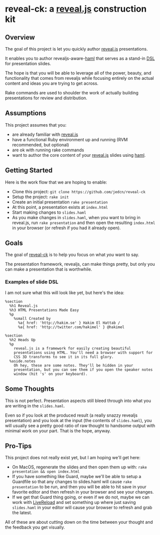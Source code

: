 # reveal-ck: a [reveal.js](http://lab.hakim.se/reveal-js/) construction kit

## Overview

The goal of this project is let you quickly author
[reveal.js](http://lab.hakim.se/reveal-js/) presentations.

It enables you to author revealjs-aware-[haml](http://haml.info/) that
serves as a stand-in
[DSL](http://en.wikipedia.org/wiki/Domain-specific_language) for
presentation slides.

The hope is that you will be able to leverage all of the power,
beauty, and functionality that comes from revealjs while focusing
entirely on the actual content and ideas you are trying to get across.

Rake commands are used to shoulder the work of actually building
presentations for review and distribution.

## Assumptions

This project assumes that you:

* are already familiar with [reveal.js](http://lab.hakim.se/reveal-js/)
* have a functional Ruby environment up and running (RVM recommended,
  but optional)
* are ok with running rake commands
* want to author the core content of your
  [reveal.js](http://lab.hakim.se/reveal-js/) slides using
  [haml](http://haml.info/).

## Getting Started

Here is the work flow that we are hoping to enable:

* Clone this project: ```git clone https://github.com/jedcn/reveal-ck```
* Setup the project: ```rake init```
* Create an initial presentation ```rake presentation```
* At this point, a presentation exists at ```index.html```
* Start making changes to ```slides.haml```
* As you make changes in ```slides.haml```, when you want to bring in
  reveal.js, run ```rake presentation``` and then open the resulting
  ```index.html``` in your browser (or refresh if you had it already
  open).

## Goals

The goal of [reveal-ck](https://github.com/jedcn/reveal-ck) is to help
you focus on what *you* want to say.

The presentation framework, revealjs, can make things pretty, but only
you can make a presentation that is worthwhile.

### Examples of slide DSL

I am not sure what this will look like yet, but here's the idea:

```haml
%section
  %h1 Reveal.js
  %h3 HTML Presentations Made Easy
  %p
    %small Created by
      %a{ href: 'http://hakim.se' } Hakim El Hattab /
      %a{ href: 'http://twitter.com/hakimel' } @hakimel

%section
  %h2 Heads Up
  %p
    reveal.js is a framework for easily creating beautiful
    presentations using HTML. You'll need a browser with support for
    CSS 3D transforms to see it in its full glory.
  %aside.notes
    Oh hey, these are some notes. They'll be hidden in your
    presentation, but you can see them if you open the speaker notes
    window (hit 's' on your keyboard).
```

## Some Thoughts

This is not perfect. Presentation aspects still bleed through into
what you are writing in the ```slides.haml```.

Even so if you look at the produced result (a really snazzy revealjs
presentation) and you look at the input (the contents of
```slides.haml```), you will usually see a pretty good ratio of raw
thought to handsome output with minimal work on your part. That is the
hope, anyway.

## Pro-Tips

This project does not really exist yet, but I am hoping we'll get
here:

* On MacOS, regenerate the slides and then open them up with:
  ```rake presentation && open index.html```
* If you have something like Guard, maybe we'll be able to setup a
  Guardfile so that any changes to slides.haml will cause
  ```rake presentation``` to be run, and then you will be able to hit
  save in your favorite editor and then refresh in your browser and
  see your changes.
* If we get that Guard thing going, or even if we do not, maybe we can
  work with [LiveReload](http://livereload.com/) and set something up
  where just saving ```slides.haml``` in your editor will cause your
  browser to refresh and grab the latest.

All of these are about cutting down on the time between your thought
and the feedback you get visually.
